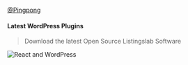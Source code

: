 [@Pingpong](https://github.com/listingslab-software/listingslab-download/raw/master/wordpress/plugins/pingpong.zip)

#### Latest WordPress Plugins

> Download the latest Open Source Listingslab Software

![React and WordPress](https://listingslab.com/public/png/logos/wordpress_react.png)
